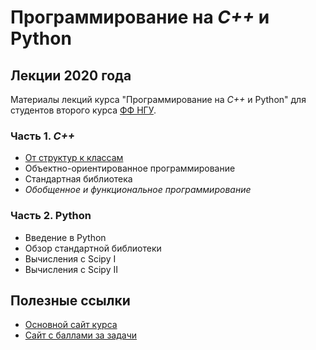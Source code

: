 # Программирование на *C++* и Python

## Лекции 2020 года

Материалы лекций курса "Программирование на *C++* и Python" для студентов второго курса [ФФ НГУ](http://phys.nsu.ru/).

### Часть 1. *C++*

* [От структур к классам](L1.%20From%20structures%20to%20classes.pdf)
* Объектно-ориентированное программирование
* Стандартная библиотека
* *Обобщенное и функциональное программирование*

### Часть 2. Python

* Введение в Python
* Обзор стандартной библиотеки
* Вычисления с Scipy I
* Вычисления с Scipy II

## Полезные ссылки

* [Основной сайт курса](nsu-programming.github.io/)
* [Сайт с баллами за задачи](https://cpp-python-nsu.inp.nsk.su/)
